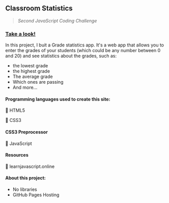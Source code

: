 ## Classroom Statistics

> *Second JavaScript Coding Challenge*  

### [Take a look!](https://asj-code.github.io/Classroom-Statistics/)

In this project, I buit a Grade statistics app.
It's a web app that allows you to enter the grades of your students (which could be any number between 0 and 20) and see statistics about the grades, such as:

- the lowest grade
- the highest grade
- The average grade
- Which ones are passing
- And more...

#### Programming languages used to create this site:
:small_orange_diamond:  HTML5

:small_orange_diamond:  CSS3

#### CSS3 Preprocessor
:small_orange_diamond:  JavaScript

#### Resources
:small_orange_diamond:  learnjavascript.online


#### About this project:
- No libraries 
- GitHub Pages Hosting
